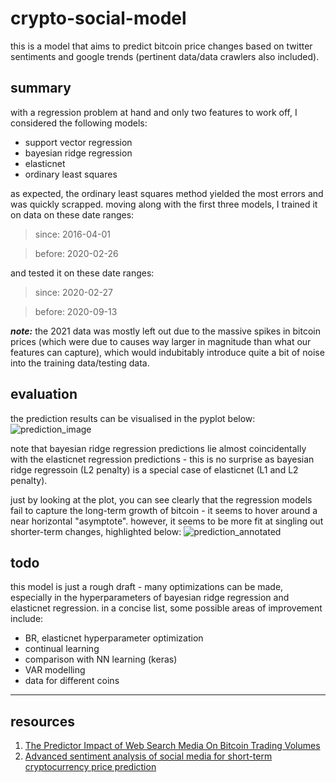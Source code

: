 # crypto-social-model
this is a model that aims to predict bitcoin price changes based on twitter sentiments and google trends (pertinent data/data crawlers also included).

## summary
with a regression problem at hand and only two features to work off, I considered the following models:
- support vector regression
- bayesian ridge regression
- elasticnet
- ordinary least squares

as expected, the ordinary least squares method yielded the most errors and was quickly scrapped. moving along with the first three models, I trained it on data on these date ranges:
> since: 2016-04-01

> before: 2020-02-26

and tested it on these date ranges:
> since: 2020-02-27

> before: 2020-09-13

***note:*** the 2021 data was mostly left out due to the massive spikes in bitcoin prices (which were due to causes way larger in magnitude than what our features can capture), which would indubitably introduce quite a bit of noise into the training data/testing data. 

## evaluation
the prediction results can be visualised in the pyplot below:
![prediction_image](https://i.ibb.co/8sLhP6g/test.png)

note that bayesian ridge regression predictions lie almost coincidentally with the elasticnet regression predictions - this is no surprise as bayesian ridge regressoin (L2 penalty) is a special case of elasticnet (L1 and L2 penalty).

just by looking at the plot, you can see clearly that the regression models fail to capture the long-term growth of bitcoin - it seems to hover around a near horizontal "asymptote". however, it seems to be more fit at singling out shorter-term changes, highlighted below:
![prediction_annotated](https://i.ibb.co/Dw6h9xz/test.png)

## todo
this model is just a rough draft - many optimizations can be made, especially in the hyperparameters of bayesian ridge regression and elasticnet regression. in a concise list, some possible areas of improvement include:
- BR, elasticnet hyperparameter optimization
- continual learning
- comparison with NN learning (keras)
- VAR modelling
- data for different coins

***
## resources
1. [The Predictor Impact of Web Search Media On Bitcoin Trading Volumes](https://www.researchgate.net/publication/282152077_The_Predictor_Impact_of_Web_Search_Media_On_Bitcoin_Trading_Volumes?enrichId=rgreq-c494c8d5f7b6e38d18a5c6d1c93ee872-XXX&enrichSource=Y292ZXJQYWdlOzI4MjE1MjA3NztBUzoyNzc1NTM1NTk0MjUwMjdAMTQ0MzE4NTMzMzgzOA%3D%3D&el=1_x_2&_esc=publicationCoverPdf)
2. [Advanced sentiment analysis of social media for short-term cryptocurrency price prediction](https://www.researchgate.net/publication/337442647_Advanced_social_media_sentiment_analysis_for_short-term_cryptocurrency_price_prediction)

